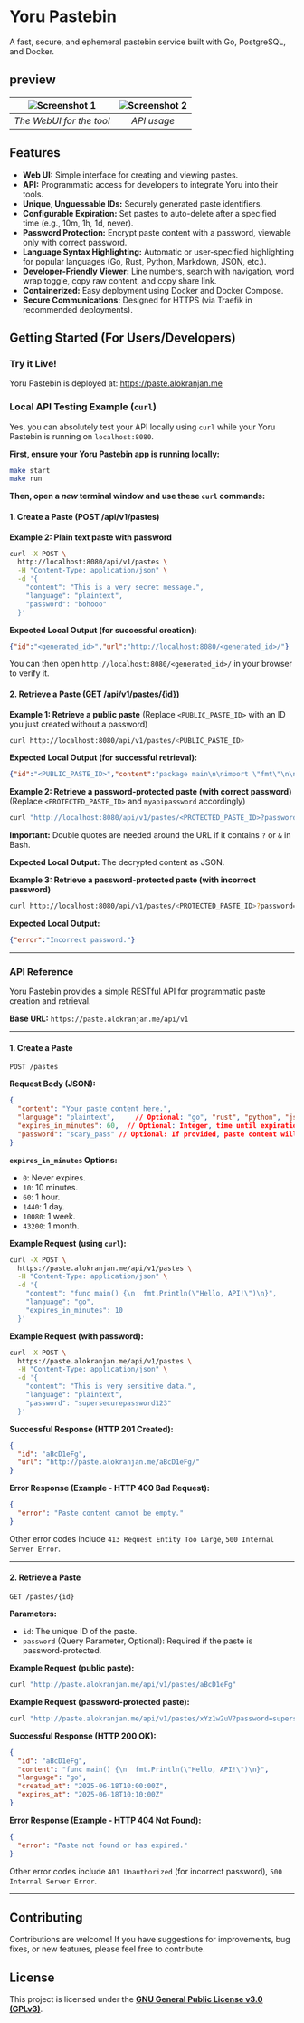 # Yoru Pastebin

A fast, secure, and ephemeral pastebin service built with Go, PostgreSQL, and Docker.

## preview

| ![Screenshot 1](/docs/assets/webui.png) | ![Screenshot 2](/docs/assets/api.png) |
|:----------------------------------------:|:----------------------------------------:|
|        *The WebUI for the tool*         |        *API usage*         |


## Features

* **Web UI:** Simple interface for creating and viewing pastes.
* **API:** Programmatic access for developers to integrate Yoru into their tools.
* **Unique, Unguessable IDs:** Securely generated paste identifiers.
* **Configurable Expiration:** Set pastes to auto-delete after a specified time (e.g., 10m, 1h, 1d, never).
* **Password Protection:** Encrypt paste content with a password, viewable only with correct password.
* **Language Syntax Highlighting:** Automatic or user-specified highlighting for popular languages (Go, Rust, Python, Markdown, JSON, etc.).
* **Developer-Friendly Viewer:** Line numbers, search with navigation, word wrap toggle, copy raw content, and copy share link.
* **Containerized:** Easy deployment using Docker and Docker Compose.
* **Secure Communications:** Designed for HTTPS (via Traefik in recommended deployments).

## Getting Started (For Users/Developers)

### Try it Live!

Yoru Pastebin is deployed at: https://paste.alokranjan.me

### **Local API Testing Example (`curl`)**

Yes, you can absolutely test your API locally using `curl` while your Yoru Pastebin is running on `localhost:8080`.

**First, ensure your Yoru Pastebin app is running locally:**
```bash
make start
make run
```

**Then, open a *new* terminal window and use these `curl` commands:**

#### **1. Create a Paste (POST /api/v1/pastes)**

**Example 2: Plain text paste with password**

```bash
curl -X POST \
  http://localhost:8080/api/v1/pastes \
  -H "Content-Type: application/json" \
  -d '{
    "content": "This is a very secret message.",
    "language": "plaintext",
    "password": "bohooo"
  }'
```

**Expected Local Output (for successful creation):**

```json
{"id":"<generated_id>","url":"http://localhost:8080/<generated_id>/"}
```
You can then open `http://localhost:8080/<generated_id>/` in your browser to verify it.

#### **2. Retrieve a Paste (GET /api/v1/pastes/{id})**

**Example 1: Retrieve a public paste**
(Replace `<PUBLIC_PASTE_ID>` with an ID you just created without a password)

```bash
curl http://localhost:8080/api/v1/pastes/<PUBLIC_PASTE_ID>
```

**Expected Local Output (for successful retrieval):**

```json
{"id":"<PUBLIC_PASTE_ID>","content":"package main\n\nimport \"fmt\"\n\nfunc main() {\n\tfmt.Println(\"Hello from API test!\")\n}","language":"go","created_at":"2025-06-18T14:45:00Z","expires_at":"2025-06-18T14:55:00Z"}
```

**Example 2: Retrieve a password-protected paste (with correct password)**
(Replace `<PROTECTED_PASTE_ID>` and `myapipassword` accordingly)

```bash
curl "http://localhost:8080/api/v1/pastes/<PROTECTED_PASTE_ID>?password=myapipassword"
```
**Important:** Double quotes are needed around the URL if it contains `?` or `&` in Bash.

**Expected Local Output:** The decrypted content as JSON.

**Example 3: Retrieve a password-protected paste (with incorrect password)**

```bash
curl http://localhost:8080/api/v1/pastes/<PROTECTED_PASTE_ID>?password=wrongpass
```

**Expected Local Output:**

```json
{"error":"Incorrect password."}
```

---

### API Reference

Yoru Pastebin provides a simple RESTful API for programmatic paste creation and retrieval.

**Base URL:** `https://paste.alokranjan.me/api/v1`

---

#### **1. Create a Paste**

`POST /pastes`

**Request Body (JSON):**

```json
{
  "content": "Your paste content here.",
  "language": "plaintext",     // Optional: "go", "rust", "python", "json", "markdown", "auto", etc.
  "expires_in_minutes": 60,  // Optional: Integer, time until expiration in minutes (0 for never). Default from server config.
  "password": "scary_pass" // Optional: If provided, paste content will be encrypted.
}
```

**`expires_in_minutes` Options:**

* `0`: Never expires.
* `10`: 10 minutes.
* `60`: 1 hour.
* `1440`: 1 day.
* `10080`: 1 week.
* `43200`: 1 month.

**Example Request (using `curl`):**

```bash
curl -X POST \
  https://paste.alokranjan.me/api/v1/pastes \
  -H "Content-Type: application/json" \
  -d '{
    "content": "func main() {\n  fmt.Println(\"Hello, API!\")\n}",
    "language": "go",
    "expires_in_minutes": 10
  }'
```

**Example Request (with password):**

```bash
curl -X POST \
  https://paste.alokranjan.me/api/v1/pastes \
  -H "Content-Type: application/json" \
  -d '{
    "content": "This is very sensitive data.",
    "language": "plaintext",
    "password": "supersecurepassword123"
  }'
```

**Successful Response (HTTP 201 Created):**

```json
{
  "id": "aBcD1eFg",
  "url": "http://paste.alokranjan.me/aBcD1eFg/"
}
```

**Error Response (Example - HTTP 400 Bad Request):**

```json
{
  "error": "Paste content cannot be empty."
}
```
Other error codes include `413 Request Entity Too Large`, `500 Internal Server Error`.

---

#### **2. Retrieve a Paste**

`GET /pastes/{id}`

**Parameters:**

* `id`: The unique ID of the paste.
* `password` (Query Parameter, Optional): Required if the paste is password-protected.

**Example Request (public paste):**

```bash
curl "http://paste.alokranjan.me/api/v1/pastes/aBcD1eFg"
```

**Example Request (password-protected paste):**

```bash
curl "http://paste.alokranjan.me/api/v1/pastes/xYz1w2uV?password=supersecurepassword123"
```

**Successful Response (HTTP 200 OK):**

```json
{
  "id": "aBcD1eFg",
  "content": "func main() {\n  fmt.Println(\"Hello, API!\")\n}",
  "language": "go",
  "created_at": "2025-06-18T10:00:00Z",
  "expires_at": "2025-06-18T10:10:00Z"
}
```

**Error Response (Example - HTTP 404 Not Found):**

```json
{
  "error": "Paste not found or has expired."
}
```
Other error codes include `401 Unauthorized` (for incorrect password), `500 Internal Server Error`.

---

## Contributing

Contributions are welcome! If you have suggestions for improvements, bug fixes, or new features, please feel free to contribute.

## License

This project is licensed under the [**GNU General Public License v3.0 (GPLv3)**](https://www.gnu.org/licenses/gpl-3.0.html).

